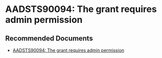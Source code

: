   <properties
	pageTitle="error - aadsts90094"
	description="error - aadsts90094"
	service="microsoft.PowerBIDedicated"
	resource="capacities"
	authors="pjfreitas"
	ms.author="pfreitas"	
	displayOrder="580"
	selfHelpType="generic"
	supportTopicIds="32628099"
	productPesIds="16334"
	cloudEnvironments="public, MoonCake, fairfax" 
	articleId="046a16f4-857a-727c-fa18-987003aad827"
	ownershipId="ASEP_ContentService_Placeholder"
/>

# AADSTS90094: The grant requires admin permission

## **Recommended Documents**

* [AADSTS90094: The grant requires admin permission](https://docs.microsoft.com/power-bi/developer/embedded-troubleshoot#aadsts90094-the-grant-requires-admin-permission)
